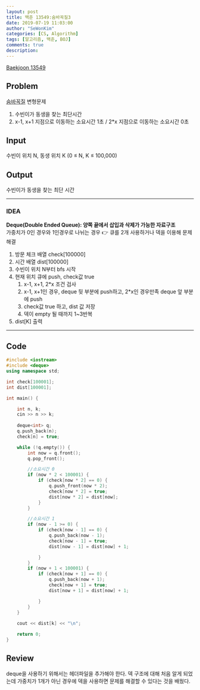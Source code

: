 ```yaml
---
layout: post
title: 백준 13549:숨바꼭질3
date: 2019-07-19 11:03:00
author: "SeWonKim"
categories: [CS, Algorithm]
tags: [알고리즘, 백준, BOJ]
comments: true
description: 
---
```


[Baekjoon 13549](https://www.acmicpc.net/problem/13549)

## Problem
[숨바꼭질](https://siromom.github.io/algorithm/2019/07/18/Q1697.html) 변형문제
  1. 수빈이가 동생을 찾는 최단시간
  2. x-1, x+1 지점으로 이동하는 소요시간 1초 / 2*x 지점으로 이동하는 소요시간 0초

## Input
수빈이 위치 N, 동생 위치 K (0 ≤ N, K ≤ 100,000)

## Output
수빈이가 동생을 찾는 최단 시간

---


### IDEA
**Deque(Double Ended Queue): 양쪽 끝에서 삽입과 삭제가 가능한 자료구조**\
가중치가 0인 경우와 1인경우로 나뉘는 경우 👉 큐를 2개 사용하거나 덱을 이용해 문제 해결

  1. 방문 체크 배열 check[100000]
  2. 시간 배열 dist[100000]
  3. 수빈이 위치 N부터 bfs 시작
  4. 현재 위치 큐에 push, check값 true
      1. x-1, x+1, 2*x 조건 검사
      2. x-1, x+1인 경우, deque 뒷 부분에 push하고, 2*x인 경우만족 deque 앞 부분에 push
      3. check값 true 하고, dist 값 저장
      4. 덱이 empty 될 때까지 1~3반복
  5. dist[K] 출력
     
---


## Code
```cpp
#include <iostream>
#include <deque>
using namespace std;

int check[100001];
int dist[100001];

int main() {

	int n, k;
	cin >> n >> k;
	
	deque<int> q;
	q.push_back(n);
	check[n] = true;

	while (!q.empty()) {
		int now = q.front();
		q.pop_front();

		//소요시간 0
		if (now * 2 < 100001) {
			if (check[now * 2] == 0) {
				q.push_front(now * 2);
				check[now * 2] = true;
				dist[now * 2] = dist[now];
			}
		}

		//소요시간 1
		if (now - 1 >= 0) {
			if (check[now - 1] == 0) {
				q.push_back(now - 1);
				check[now - 1] = true;
				dist[now - 1] = dist[now] + 1;

			}
		}
		if (now + 1 < 100001) {
			if (check[now + 1] == 0) {
				q.push_back(now + 1);
				check[now + 1] = true;
				dist[now + 1] = dist[now] + 1;

			}
		}
	}
	
	cout << dist[k] << "\n";

	return 0;
}
```


## Review
deque을 사용하기 위해서는 <deque>헤더파일을 추가해야 한다. 덱 구조에 대해 처음 알게 되었는데 가중치가 1개가 아닌 경우에 덱을 사용하면
문제를 해결할 수 있다는 것을 배웠다.
